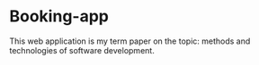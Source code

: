 # Booking-app
This web application is my term paper on the topic: methods and technologies of software development.
